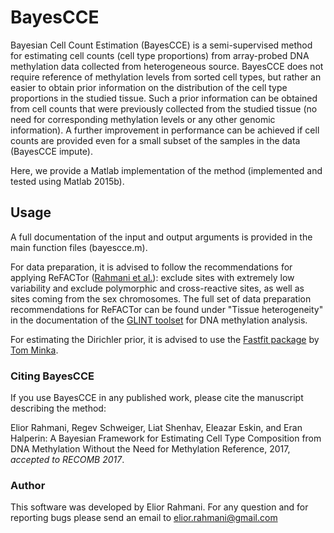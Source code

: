 # BayesCCE

Bayesian Cell Count Estimation (BayesCCE) is a semi-supervised method for estimating cell counts (cell type proportions) from array-probed DNA methylation data collected from heterogeneous source. BayesCCE does not require reference of methylation levels from sorted cell types, but rather an easier to obtain prior information on the distribution of the cell type proportions in the studied tissue. Such a prior information can be obtained from cell counts that were previously collected from the studied tissue (no need for corresponding methylation levels or any other genomic information). A further improvement in performance can be achieved if cell counts are provided even for a small subset of the samples in the data (BayesCCE impute).

Here, we provide a Matlab implementation of the method (implemented and tested using Matlab 2015b).

## Usage

A full documentation of the input and output arguments is provided in the main function files (bayescce.m).

For data preparation, it is advised to follow the recommendations for applying ReFACTor (<a href="http://www.nature.com/nmeth/journal/vaop/ncurrent/full/nmeth.3809.html" target="_blank">Rahmani et al.</a>): exclude sites with extremely low variability and exclude polymorphic and cross-reactive sites, as well as sites coming from the sex chromosomes.
The full set of data preparation recommendations for ReFACTor can be found under "Tissue heterogeneity" in the documentation of the <a href="http://glint-epigenetics.readthedocs.io" target="_blank">GLINT toolset</a> for DNA methylation analysis.

For estimating the Dirichler prior, it is advised to use the <a href="https://github.com/tminka/fastfit" target="_blank">Fastfit package</a> by <a href="https://tminka.github.io/papers/dirichlet/minka-dirichlet.pdf" target="_blank">Tom Minka</a>.

  
### Citing BayesCCE

If you use BayesCCE in any published work, please cite the manuscript describing the method:

Elior Rahmani, Regev Schweiger, Liat Shenhav, Eleazar Eskin, and Eran Halperin: A Bayesian Framework for Estimating Cell Type Composition from DNA Methylation Without the Need for Methylation Reference, 2017, *accepted to RECOMB 2017*.

### Author

This software was developed by Elior Rahmani. For any question and for reporting bugs please send an email to elior.rahmani@gmail.com





